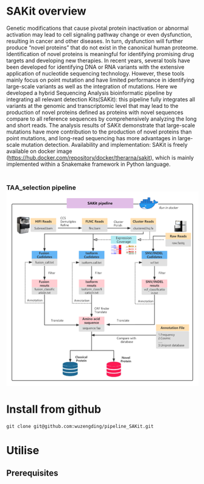 
# SAKit overview
   Genetic modifications that cause pivotal protein inactivation or abnormal activation may lead to cell signaling pathway change or even dysfunction, resulting in cancer and other diseases. In turn, dysfunction will further produce “novel proteins” that do not exist in the canonical human proteome. Identification of novel proteins is meaningful for identifying promising drug targets and developing new therapies. In recent years, several tools have been developed for identifying DNA or RNA variants with the extensive application of nucleotide sequencing technology. However, these tools mainly focus on point mutation and have limited performance in identifying large-scale variants as well as the integration of mutations. Here we developed a hybrid Sequencing Analysis bioinformatic pipeline by integrating all relevant detection Kits(SAKit): this pipeline fully integrates all variants at the genomic and transcriptomic level that may lead to the production of novel proteins defined as proteins with novel sequences compare to all reference sequences by comprehensively analyzing the long and short reads. The analysis results of SAKit demonstrate that large-scale mutations have more contribution to the production of novel proteins than point mutations, and long-read sequencing has more advantages in large-scale mutation detection.
   Availability and implementation: SAKit is freely available on docker image (https://hub.docker.com/repository/docker/therarna/sakit), which is mainly implemented within a Snakemake framework in Python language.
    <h3 align="left">
      <br>
                    TAA_selection pipeline
      <br>
      <a href="https://github.com/wuzengding/pipeline_SAKit/"><img src="img/Figure1.pipeline.png" alt="Figure1.pipeline" width="1000"></a>
      <br>
    </h3>
# Install from github
`git clone git@github.com:wuzengding/pipeline_SAKit.git`

# Utilise
## Prerequisites
